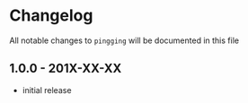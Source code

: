 # Changelog

All notable changes to `pingging` will be documented in this file

## 1.0.0 - 201X-XX-XX

- initial release
